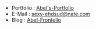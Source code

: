 ##
- Portfolio : [Abel's-Portfolio](https://portfolio-abel.netlify.app/)
- E-Mail : sexy-ehdsud@nate.com
- Blog : [Abel-Frontelio](https://kdn0325.github.io/)
